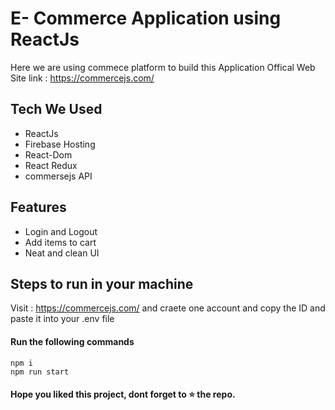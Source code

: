 # E- Commerce Application using ReactJs

Here we are using commece platform to build this Application
Offical Web Site link : https://commercejs.com/

## Tech We Used

- ReactJs
- Firebase Hosting
- React-Dom
- React Redux
- commersejs API

## Features

- Login and Logout
- Add items to cart
- Neat and clean UI

## Steps to run in your machine

Visit : https://commercejs.com/ and craete one account and copy the ID and paste it into your .env file

#### Run the following commands
```
npm i
npm run start
```




#### Hope you liked this project, dont forget to ⭐ the repo.
